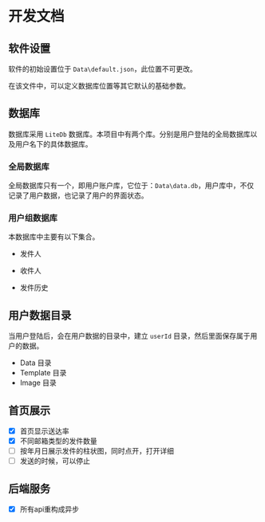 # 开发文档

## 软件设置

软件的初始设置位于 `Data\default.json`，此位置不可更改。

在该文件中，可以定义数据库位置等其它默认的基础参数。

## 数据库

数据库采用 `LiteDb` 数据库。本项目中有两个库。分别是用户登陆的全局数据库以及用户名下的具体数据库。

### 全局数据库

全局数据库只有一个，即用户账户库，它位于：`Data\data.db`，用户库中，不仅记录了用户数据，也记录了用户的界面状态。

### 用户组数据库

本数据库中主要有以下集合。

- 发件人

- 收件人

- 发件历史

## 用户数据目录

当用户登陆后，会在用户数据的目录中，建立 `userId` 目录，然后里面保存属于用户的数据。

- Data 目录
- Template 目录
- Image 目录

## 首页展示

- [x] 首页显示送达率
- [x] 不同邮箱类型的发件数量
- [ ] 按年月日展示发件的柱状图，同时点开，打开详细
- [ ] 发送的时候，可以停止

## 后端服务

- [x] 所有api重构成异步


